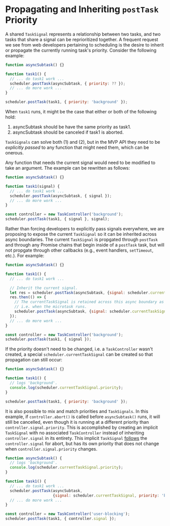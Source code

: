 # Propagating and Inheriting `postTask` Priority

A shared `TaskSignal` represents a relationship between two tasks, and two tasks
that share a signal can be reprioritized together. A frequent request we see
from web developers pertaining to scheduling is the desire to inherit or
propagate the currently running task's priority. Consider the following example:

```javascript
function asyncSubtask() {}

function task1() {
  // ... do task1 work ...
  scheduler.postTask(asyncSubtask, { priority: ?? });
  // ... do more work ...
}

scheduler.postTask(task1, { priority: 'background' });
```

When `task1` runs, it might be the case that either or both of the following hold:
1. asyncSubtask should be have the same priority as task1.
2. asyncSubtask should be canceled if task1 is aborted.

`TaskSignals` can solve both (1) and (2), but in the MVP API they need to be
*explicitly passed* to any function that might need them, which can be onerous.

Any function that needs the current signal would need to be modified to take an
argument. The example can be rewritten as follows:

```javascript
function asyncSubtask() {}

function task1(signal) {
  // ... do task1 work ...
  scheduler.postTask(asyncSubtask, { signal });
  // ... do more work ...
}

const controller = new TaskController('background');
scheduler.postTask(task1, { signal }, signal);
```

Rather than forcing developers to explicitly pass signals everywhere, we are
proposing to expose the current `TaskSignal` so it can be inherited across async
boundaries. The current `TaskSignal` is propgated through `postTask` and
through any Promise chains that begin inside of a `postTask` task, but will not
propgate through other callbacks (e.g., event handlers, `setTimeout`, etc.).
For example:

```javascript
function asyncSubtask() {}

function task1() {
  // ... do task1 work ...

  // Inherit the current signal.
  let res = scheduler.postTask(asyncSubtask, {signal: scheduler.currentTaskSignal});
  res.then(() => {
    // The currentTaskSignal is retained across this async boundary as well,
    // i.e. when the microtask runs.
    scheduler.postTask(asyncSubtask, {signal: scheduler.currentTaskSignal});
  });
  // ... do more work ...
}

const controller = new TaskController('background');
scheduler.postTask(task1, { signal });
```

If the priority doesn't need to be changed, i.e. a `TaskController` wasn't
created, a special `scheduler.currentTaskSignal` can be created so that
propagation can still occur:

```javascript
function asyncSubtask() {}

function task1() {
  // logs 'background'.
  console.log(scheduler.currentTaskSignal.priority);
}

scheduler.postTask(task1, { priority: 'background' });
```

It is also possible to mix and match priorities and `TaskSignals`.
In this example, if `controller.abort()` is called before `asyncSubtask()`
runs, it will still be cancelled, even though it is running at a different
priority than `controller.signal.priority`. This is accomplished by creating an
implicit `TaskSignal` with no associated `TaskController` instead of inheriting
`controller.signal` in its entirety. This implicit `TaskSignal`
[follows](https://dom.spec.whatwg.org/#abortsignal-follow) the
`controller.signal` for abort, but has its own priority that does not change
when `controller.signal.priority` changes.

```javascript
function asyncSubtask() {
  // logs 'background'.
  console.log(scheduler.currentTaskSignal.priority);
}

function task1() {
  // ... do task1 work ...
  scheduler.postTask(asyncSubtask,
                     {signal: scheduler.currentTaskSignal, priority: 'background'});
  // ... do more work ...
}

const controller = new TaskController('user-blocking');
scheduler.postTask(task1, { controller.signal });
```

